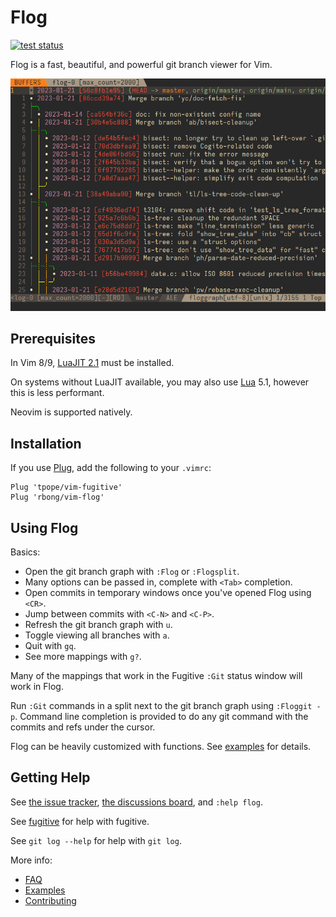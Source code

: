 # Flog

[![test status](https://github.com/rbong/vim-flog/actions/workflows/test.yml/badge.svg?branch=master)](https://github.com/rbong/vim-flog/actions)

Flog is a fast, beautiful, and powerful git branch viewer for Vim.

![flog in action](img/screen-graph.png)

## Prerequisites

In Vim 8/9, [LuaJIT 2.1](https://luajit.org/download.html) must be installed.

On systems without LuaJIT available, you may also use [Lua](https://www.lua.org/) 5.1,
however this is less performant.

Neovim is supported natively.

## Installation

If you use [Plug](https://github.com/junegunn/vim-plug), add the following to your `.vimrc`:

```vim
Plug 'tpope/vim-fugitive'
Plug 'rbong/vim-flog'
```

## Using Flog

Basics:
- Open the git branch graph with `:Flog` or `:Flogsplit`.
- Many options can be passed in, complete with `<Tab>` completion.
- Open commits in temporary windows once you've opened Flog using `<CR>`.
- Jump between commits with `<C-N>` and `<C-P>`.
- Refresh the git branch graph with `u`.
- Toggle viewing all branches with `a`.
- Quit with `gq`.
- See more mappings with `g?`.

Many of the mappings that work in the Fugitive `:Git` status window will work in Flog.

Run `:Git` commands in a split next to the git branch graph using `:Floggit -p`.
Command line completion is provided to do any git command with the commits and refs under the cursor.

Flog can be heavily customized with functions.
See [examples](EXAMPLES.md) for details.

## Getting Help

See [the issue tracker](https://github.com/rbong/vim-flog/issues), [the discussions board](https://github.com/rbong/vim-flog/discussions), and `:help flog`.

See [fugitive](https://github.com/tpope/vim-fugitive) for help with fugitive.

See `git log --help` for help with `git log`.

More info:
- [FAQ](FAQ.md)
- [Examples](EXAMPLES.md)
- [Contributing](CONTRIBUTING.md)
